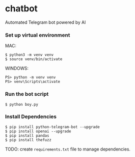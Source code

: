 # chatbot
Automated Telegram bot powered by AI

### Set up virtual environment
MAC:
```
$ python3 -m venv venv
$ source venv/bin/activate
```

WINDOWS:
```
PS> python -m venv venv
PS> venv\Scripts\activate
```

### Run the bot script
```
$ python boy.py
```

### Install Dependencies
```
$ pip install python-telegram-bot --upgrade
$ pip install openai --upgrade
$ pip install pandas
$ pip install thefuzz
```
TODO: create `requirements.txt` file to manage dependencies.
